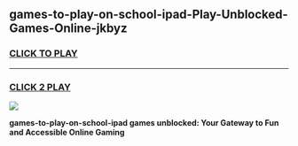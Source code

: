 
## games-to-play-on-school-ipad-Play-Unblocked-Games-Online-jkbyz
<h3>
<a href="https://premium76.site?title=games-to-play-on-school-ipad&ref=24A">CLICK TO PLAY</a></h3>
<hr>

<h3>
<a href="https://premium76.site?title=games-to-play-on-school-ipad&ref=24A">CLICK 2 PLAY</a>
  
</h3>

<a href="https://premium76.site?title=games-to-play-on-school-ipad&ref=24A"><img src="https://clearcache.store/games.png"></a>


**games-to-play-on-school-ipad games unblocked: Your Gateway to Fun and Accessible Online Gaming**
